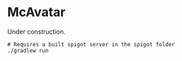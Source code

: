 # McAvatar

Under construction.

```
# Requires a built spigot server in the spigot folder
./gradlew run
```